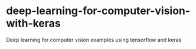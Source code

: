 # deep-learning-for-computer-vision-with-keras

Deep learning for computer vision examples using tensorflow and keras 